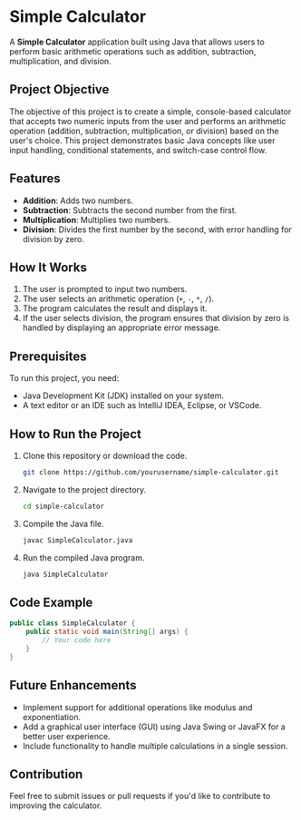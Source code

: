# Simple Calculator

A **Simple Calculator** application built using Java that allows users to perform basic arithmetic operations such as addition, subtraction, multiplication, and division.

## Project Objective

The objective of this project is to create a simple, console-based calculator that accepts two numeric inputs from the user and performs an arithmetic operation (addition, subtraction, multiplication, or division) based on the user's choice. This project demonstrates basic Java concepts like user input handling, conditional statements, and switch-case control flow.

## Features

- **Addition**: Adds two numbers.
- **Subtraction**: Subtracts the second number from the first.
- **Multiplication**: Multiplies two numbers.
- **Division**: Divides the first number by the second, with error handling for division by zero.

## How It Works

1. The user is prompted to input two numbers.
2. The user selects an arithmetic operation (`+`, `-`, `*`, `/`).
3. The program calculates the result and displays it.
4. If the user selects division, the program ensures that division by zero is handled by displaying an appropriate error message.

## Prerequisites

To run this project, you need:

- Java Development Kit (JDK) installed on your system.
- A text editor or an IDE such as IntelliJ IDEA, Eclipse, or VSCode.

## How to Run the Project

1. Clone this repository or download the code.
   ```bash
   git clone https://github.com/yourusername/simple-calculator.git
   ```
2. Navigate to the project directory.
   ```bash
   cd simple-calculator
   ```
3. Compile the Java file.
   ```bash
   javac SimpleCalculator.java
   ```
4. Run the compiled Java program.
   ```bash
   java SimpleCalculator
   ```

## Code Example

```java
public class SimpleCalculator {
    public static void main(String[] args) {
        // Your code here
    }
}
```

## Future Enhancements

- Implement support for additional operations like modulus and exponentiation.
- Add a graphical user interface (GUI) using Java Swing or JavaFX for a better user experience.
- Include functionality to handle multiple calculations in a single session.

## Contribution

Feel free to submit issues or pull requests if you'd like to contribute to improving the calculator.
